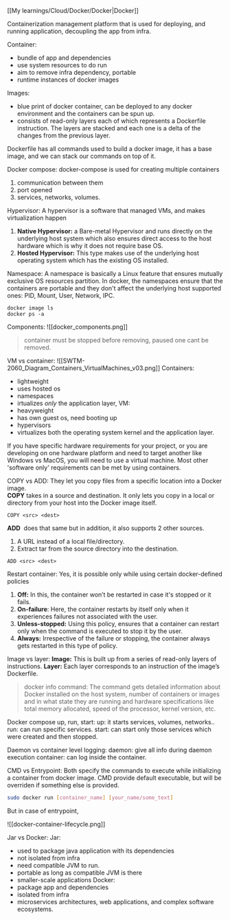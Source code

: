   [[My learnings/Cloud/Docker/Docker|Docker]]

Containerization management platform that is used for deploying, and running application, decoupling the app from infra.

Container:
- bundle of app and dependencies
- use system resources to do run
- aim to remove infra dependency, portable
- runtime instances of docker images

Images:
- blue print of docker container, can be deployed to any docker environment and the containers can be spun up.
- consists of read-only layers each of which represents a Dockerfile instruction. The layers are stacked and each one is a delta of the changes from the previous layer.


Dockerfile
has all commands used to build a docker image, it has a base image, and we can stack our commands on top of it.

Docker compose:
docker-compose is used for creating multiple containers
1. communication between them
2. port opened
3. services, networks, volumes.


Hypervisor:
A hypervisor is a software that managed VMs, and makes virtualization happen
1. **Native Hypervisor:** a Bare-metal Hypervisor and runs directly on the underlying host system which also ensures direct access to the host hardware which is why it does not require base OS.  
2. **Hosted Hypervisor:** This type makes use of the underlying host operating system which has the existing OS installed.

Namespace:
A namespace is basically a Linux feature that ensures mutually exclusive OS resources partition.
In docker, the namespaces ensure that the containers are portable and they don't affect the underlying host
supported ones: PID, Mount, User, Network, IPC.

```
docker image ls
docker ps -a
```

Components:
![[docker_components.png]]

> container must be stopped before removing, paused one cant be removed.

VM vs container:
![[SWTM-2060_Diagram_Containers_VirtualMachines_v03.png]]
Containers:
- lightweight
- uses hosted os
- namespaces
- irtualizes _only_ the application layer,
VM:
- heavyweight
- has own guest os, need booting up
- hypervisors
- virtualizes both the operating system kernel and the application layer.

If you have specific hardware requirements for your project, or you are developing on one hardware platform and need to target another like Windows vs MacOS, you will need to use a virtual machine. Most other 'software only' requirements can be met by using containers.

COPY vs ADD:
They let you copy files from a specific location into a Docker image.  
**COPY** takes in a source and destination. It only lets you copy in a local or directory from your host into the Docker image itself.
```
COPY <src> <dest>
``` 
**ADD**  does that same but in addition, it also supports 2 other sources. 
1. A URL instead of a local file/directory.
2. Extract tar from the source directory into the destination.
```
ADD <src> <dest>
```


Restart container:
Yes, it is possible only while using certain docker-defined policies
1. **Off:** In this, the container won’t be restarted in case it's stopped or it fails.  
2. **On-failure**: Here, the container restarts by itself only when it experiences failures not associated with the user.  
3. **Unless-stopped:** Using this policy, ensures that a container can restart only when the command is executed to stop it by the user.  
4. **Always:** Irrespective of the failure or stopping, the container always gets restarted in this type of policy.

Image vs layer:
**Image:** This is built up from a series of read-only layers of instructions.
**Layer:** Each layer corresponds to an instruction of the image’s Dockerfile.

>  docker info command: The command gets detailed information about Docker installed on the host system, number of containers or images and in what state they are running and hardware specifications like total memory allocated, speed of the processor, kernel version, etc.

Docker compose up, run, start:
up: it starts services, volumes, networks..
run: can run specific services.
start: can start only those services which were created and then stopped.

Daemon vs container level logging:
daemon: give all info during daemon execution
container: can log inside the container.

CMD vs Entrypoint:
Both specify the commands to execute while initializing a container from docker image.
CMD provide default executable, but will be overriden if something else is provided.
```bash
sudo docker run [container_name] [your_name/some_text]
```
But in case of entrypoint, 

![[docker-container-lifecycle.png]]

Jar vs Docker:
Jar:
- used to package java application with its dependencies
- not isolated from infra
- need compatible JVM to run.
- portable as long as compatible JVM is there
- smaller-scale applications
Docker:
- package app and dependencies
- isolated from infra
- microservices architectures, web applications, and complex software ecosystems.